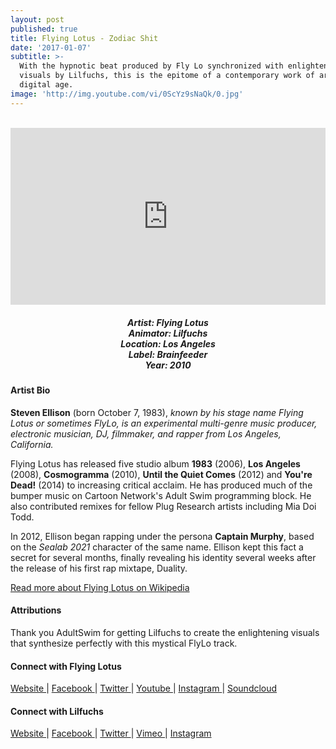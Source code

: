 ```yaml
---
layout: post
published: true
title: Flying Lotus - Zodiac Shit
date: '2017-01-07'
subtitle: >-
  With the hypnotic beat produced by Fly Lo synchronized with enlightening
  visuals by Lilfuchs, this is the epitome of a contemporary work of art in the
  digital age.
image: 'http://img.youtube.com/vi/0ScYz9sNaQk/0.jpg'
---
```

<style>.embed-container { position: relative; padding-bottom: 56.25%; height: 0; overflow: hidden; max-width: 100%; } .embed-container iframe, .embed-container object, .embed-container embed { position: absolute; top: 0; left: 0; width: 100%; height: 100%; }</style><br />
<div class="embed-container">
<iframe allowfullscreen="" frameborder="0" height="315" src="https://www.youtube.com/embed/0ScYz9sNaQk?rel=0&am;showinfo=0" width="560"></iframe></div>

<h5 style="text-align: center;">
Artist: Flying Lotus <br>
Animator: Lilfuchs <br>
Location: Los Angeles <br>
Label: Brainfeeder <br>
Year: 2010
</h5>




#### Artist Bio

**Steven Ellison** (born October 7, 1983), *known by his stage name Flying Lotus or sometimes FlyLo, is an experimental multi-genre music producer, electronic musician, DJ, filmmaker, and rapper from Los Angeles, California.*

Flying Lotus has released five studio album **1983** (2006), **Los Angeles** (2008), **Cosmogramma** (2010), **Until the Quiet Comes** (2012) and **You're Dead!** (2014) to increasing critical acclaim. He has produced much of the bumper music on Cartoon Network's Adult Swim programming block. He also contributed remixes for fellow Plug Research artists including Mia Doi Todd.

In 2012, Ellison began rapping under the persona **Captain Murphy**, based on the *Sealab 2021* character of the same name. Ellison kept this fact a secret for several months, finally revealing his identity several weeks after the release of his first rap mixtape, Duality.

[Read more about Flying Lotus on Wikipedia](https://en.wikipedia.org/wiki/Flying_Lotus)

#### Attributions

Thank you AdultSwim for getting Lilfuchs to create the enlightening visuals that synthesize perfectly with this mystical FlyLo track.  

#### Connect with Flying Lotus

<a class="fa fa-globe" href="http://www.flying-lotus.com/" target="_blank"> Website </a> |
<a class="fa fa-facebook" href="https://www.facebook.com/flyinglotus/" target="_blank"> Facebook </a> |
<a class="fa fa-twitter" href="https://twitter.com/flyinglotus" target="_blank"> Twitter </a> |
<a class="fa fa-youtube" href="https://www.youtube.com/channel/UCj3NRzD4qFJ-zN2iPeF_fMg" target="_blank"> Youtube </a> |
<a class="fa fa-instagram" href="https://www.instagram.com/flyinglotus/" target="_blank"> Instagram </a> |
<a class="fa fa-soundcloud" href="https://soundcloud.com/flyinglotus" target="_blank"> Soundcloud </a> 


#### Connect with Lilfuchs

<a class="fa fa-globe" href="http://lilfuchs.com/" target="_blank"> Website </a> |
<a class="fa fa-facebook" href="https://www.facebook.com/lilfuchsXO/" target="_blank"> Facebook </a> |
<a class="fa fa-twitter" href="https://twitter.com/lilfuchs_fuchs" target="_blank"> Twitter </a> |
<a class="fa fa-vimeo" href="https://vimeo.com/user3398212" target="_blank"> Vimeo </a> |
<a class="fa fa-instagram" href="https://www.instagram.com/lilfuchs/" target="_blank"> Instagram </a>
